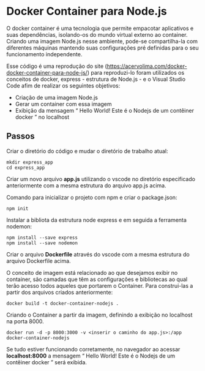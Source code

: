 # Docker Container para Node.js

O docker container é uma tecnologia que permite empacotar aplicativos e suas dependências, isolando-os do mundo virtual externo ao container. Criando uma imagem Node.js nesse ambiente, pode-se compartilha-la com diferentes máquinas mantendo suas configurações pré definidas para o seu funcionamento independente.

Esse código é uma reprodução do site (https://acervolima.com/docker-docker-container-para-node-js/) para reproduzi-lo foram utilizados os conceitos de docker, express - estrutura de Node.js - e o Visual Studio Code afim de realizar os seguintes objetivos: 

- Criação de uma imagem Node.js
- Gerar um container com essa imagem
- Exibição da mensagem “ Hello World! Este é o Nodejs de um contêiner docker ” no localhost

## Passos
Criar o diretório do código e mudar o diretório de trabalho atual:
```
mkdir express_app
cd express_app
```

Criar um novo arquivo __app.js__ utilizando o vscode no diretório especificado anteriormente com a mesma estrutura do arquivo app.js acima.

Comando para inicializar o projeto com npm e criar o package.json:
```
npm init
```

Instalar a bibliota da estrutura node express e em seguida a ferramenta nodemon:
```
npm install --save express
npm install --save nodemon
```

Criar o arquivo __Dockerfile__ através do vscode com a mesma estrutura do arquivo Dockerfile acima.

O conceito de imagem está relacionado ao que desejamos exibir no container, são camadas que têm as configurações e bibliotecas ao qual terão acesso todos aqueles que portarem o Container. Para construi-las a partir dos arquivos criados anteriormente:
```
docker build -t docker-container-nodejs .
```

Criando o Container a partir da imagem, definindo a exibição no localhost na porta 8000.
```
docker run -d -p 8000:3000 -v <inserir o caminho do app.js>:/app docker-container-nodejs
```

Se tudo estiver funcionando corretamente, no navegador ao acessar __localhost:8000__ a mensagem “ Hello World! Este é o Nodejs de um contêiner docker ” será exibida.












